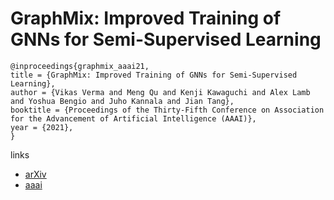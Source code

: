 # GraphMix: Improved Training of GNNs for Semi-Supervised Learning

```
@inproceedings{graphmix_aaai21,
title = {GraphMix: Improved Training of GNNs for Semi-Supervised Learning},
author = {Vikas Verma and Meng Qu and Kenji Kawaguchi and Alex Lamb and Yoshua Bengio and Juho Kannala and Jian Tang},
booktitle = {Proceedings of the Thirty-Fifth Conference on Association for the Advancement of Artificial Intelligence (AAAI)},
year = {2021},
}
```

links
- [arXiv](https://arxiv.org/abs/1909.11715)
- [aaai](https://www.aaai.org/AAAI21Papers/AAAI-9835.VermaV.pdf)
